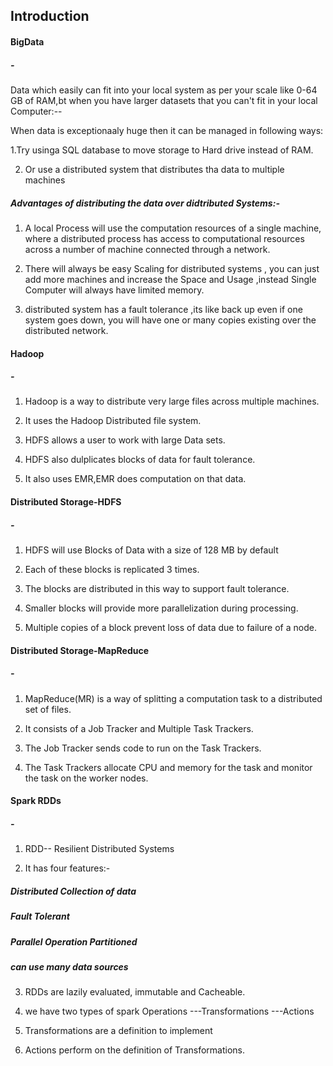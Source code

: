 
## Introduction

#### BigData
##### - 
Data which easily can fit into your local system as per your scale like 0-64 GB of RAM,bt when you have larger datasets that you can't fit in your local Computer:--

When data is exceptionaaly huge then it can be managed in following ways:

1.Try usinga SQL database to move storage to Hard drive instead of RAM.

2. Or use a distributed system that distributes tha data to multiple machines

##### Advantages of distributing the data over didtributed Systems:-

1. A local Process will use the computation resources of a single machine, where a distributed process has access to computational resources across a number of machine connected through a network.

2. There will always be easy Scaling for distributed systems , you can just add more machines and increase the Space and Usage ,instead Single Computer will always have limited memory.

3. distributed system has a fault tolerance ,its like back up even if one system goes down, you will have one or many copies existing over the distributed network.


#### Hadoop
##### -
1. Hadoop is a way to distribute very large files across multiple machines.

2. It uses the Hadoop Distributed file system.

3. HDFS allows a user to work with large Data sets.

4. HDFS also dulplicates blocks of data for fault tolerance.

5. It also uses EMR,EMR does computation on that data.

#### Distributed Storage-HDFS
##### -
1. HDFS will use Blocks of Data with a size of 128 MB by default

2. Each of these blocks is replicated 3 times.

3. The blocks are distributed in this way to support fault tolerance.

4. Smaller blocks will provide more parallelization during processing.

5. Multiple copies of a block prevent loss of data due to failure of a node.

#### Distributed Storage-MapReduce
##### -

1. MapReduce(MR) is a way of splitting a computation task to a distributed set of files.

2. It consists of a Job Tracker and Multiple Task Trackers.

3. The Job Tracker sends code to run on the Task Trackers.

4. The Task Trackers allocate CPU and memory for the task and monitor the task on the worker nodes.

#### Spark RDDs
##### -
1. RDD-- Resilient Distributed Systems

2. It has four features:-
##### Distributed Collection of data

##### Fault Tolerant

##### Parallel Operation Partitioned

##### can use many data sources

3. RDDs are lazily evaluated, immutable and Cacheable.

4. we have two types of spark Operations
---Transformations
---Actions

5. Transformations are a definition to implement

6. Actions perform on the definition of Transformations.




